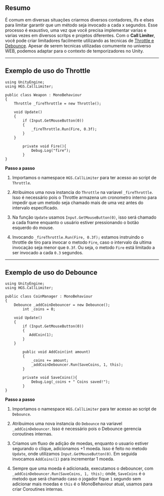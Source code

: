 ## Resumo
É comum em diversas situações criarmos diversos contadores, ifs e elses para limitar garantir que um método seja invocado a cada x segundos. Esse processo é exaustivo, uma vez que você precisa implementar varias e varias vezes em diversos scritps e projetos diferentes.
Com o **Call Limiter**, você pode criar limitadores facilmente utilizando as tecnicas de [Throttle e Debounce](http://loopinfinito.com.br/2013/09/24/throttle-e-debounce-patterns-em-javascript/). Apesar de serem tecnicas utilizadas comumente no universo WEB, podemos adaptar para o contexto de temporizadores no Unity.

---

## Exemplo de uso do Throttle

```
using UnityEngine;
using HGS.CallLimiter;

public class Weapon : MonoBehaviour
{
    Throttle _fireThrottle = new Throttle();

    void Update()
    {
        if (Input.GetMouseButton(0))
        {          
            _fireThrottle.Run(Fire, 0.3f);
        }
    }

		private void Fire(){
			Debug.Log("fire");
		}
}
```

**Passo a passo**

1) Importamos o namespace `HGS.CallLimiter` para ter acesso ao script de `Throttle`.

2) Atribuimos uma nova instancia do `Throttle` na variavel `_fireThrottle`. Isso é necessário pois o Throttle armazena um cronometro interno para impedir que um metodo seja chamado mais de uma vez antes do intervalo especificado.

3) Na função `Update` usamos `Input.GetMouseButton(0)`, isso será chamado a cada frame enquanto o usuário estiver pressionando o botão esquerdo do mouse.

4) Invocando `_fireThrottle.Run(Fire, 0.3f);` estamos instruindo o throttle de tiro para invocar o metodo `Fire`, caso o intervalo da ultima invocaçào seja menor que `0.3f`. Ou seja, o metodo `Fire` está limitado a ser invocado a cada `0.3` segundos.

---

## Exemplo de uso do Debounce


```
using UnityEngine;
using HGS.CallLimiter;

public class CoinManager : MonoBehaviour
{
    Debounce _addCoinDebouncer = new Debounce();
		int _coins = 0;

    void Update()
    {
        if (Input.GetMouseButton(0))
        {          
           AddCoin(1);
        }
    }

		public void AddCoin(int amount)
		{
			_coins += amount;
			_addCoinDebouncer.Run(SaveCoins, 1, this);
		}

		private void SaveCoins(){
			Debug.Log(_coins + " Coins saved!");
		}
}
```

**Passo a passo**

1) Importamos o namespace `HGS.CallLimiter` para ter acesso ao script de `Debounce`.

2) Atribuimos uma nova instancia do `Debounce` na variavel `_addCoinDebouncer`. Isso é necessário pois o Debounce gerencia coroutines internas.

3) Criamos um fluxo de adição de moedas, enquanto o usuario estiver segurando o clique, adicionamos +1 moeda. Isso é feito no metodo `Update`, onde utilizamos `Input.GetMouseButton(0)`. Em seguida invocamos `AddCoins(1)` para incrementar 1 moeda.

4) Sempre que uma moeda é adicionada, executamos o debouncer, com `_addCoinDebouncer.Run(SaveCoins, 1, this);` onde, `SaveCoins` é o metodo que será chamado caso o jogador fique `1` segundo sem adicionar mais moedas e `this` é o MonoBehaviour atual, usamos para criar Coroutines internas.